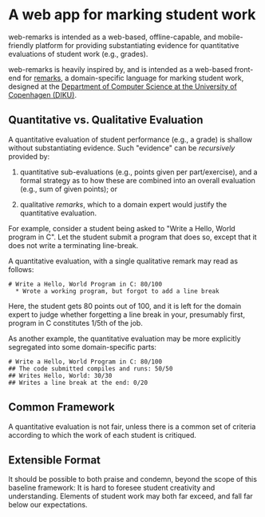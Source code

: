 # A web app for marking student work

web-remarks is intended as a web-based, offline-capable, and
mobile-friendly platform for providing substantiating evidence for
quantitative evaluations of student work (e.g., grades).

web-remarks is heavily inspired by, and is intended as a web-based
front-end for [remarks](https://github.com/DIKU-EDU/remarks), a
domain-specific language for marking student work, designed at the
[Department of Computer Science at the University of Copenhagen
(DIKU)](https://di.ku.dk/).

## Quantitative vs. Qualitative Evaluation

A quantitative evaluation of student performance (e.g., a grade) is
shallow without substantiating evidence. Such "evidence" can be
_recursively_ provided by:

1. quantitative sub-evaluations (e.g., points given per
part/exercise), and a formal strategy as to how these are combined
into an overall evaluation (e.g., sum of given points); or

2. qualitative _remarks_, which to a domain expert would justify the
quantitative evaluation.

For example, consider a student being asked to "Write a Hello, World
program in C". Let the student submit a program that does so, except
that it does not write a terminating line-break.

A quantitative evaluation, with a single qualitative remark may read
as follows:

```
# Write a Hello, World Program in C: 80/100
  * Wrote a working program, but forgot to add a line break
```

Here, the student gets 80 points out of 100, and it is left for the
domain expert to judge whether forgetting a line break in your,
presumably first, program in C constitutes 1/5th of the job.

As another example, the quantitative evaluation may be more explicitly
segregated into some domain-specific parts:

```
# Write a Hello, World Program in C: 80/100
## The code submitted compiles and runs: 50/50
## Writes Hello, World: 30/30
## Writes a line break at the end: 0/20
```

## Common Framework

A quantitative evaluation is not fair, unless there is a common set of
criteria according to which the work of each student is critiqued.

## Extensible Format

It should be possible to both praise and condemn, beyond the scope of
this baseline framework: It is hard to foresee student creativity and
understanding. Elements of student work may both far exceed, and fall
far below our expectations.
